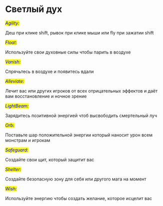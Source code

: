 # Светлый дух

_<mark style="color:blue;">Agility:</mark>_

Деш при клике shift, рывок  при клике мыши или fly при зажатии shift

_<mark style="color:blue;">Float:</mark>_

Используйте свои духовные силы чтобы парить в воздухе

_<mark style="color:blue;">Vanish:</mark>_

Спрячьтесь в воздухе и появитесь вдали

_<mark style="color:blue;">Alleviate:</mark>_

Лечит вас или других игроков от всех отрицательных эффектов  и даёт вам восстановление и ночное зрение

_<mark style="color:blue;">LightBeam:</mark>_

Зарядитесь позитивной энергией чтоб высвободить смертельный луч

_<mark style="color:blue;">Orb:</mark>_

Поставьте шар положительной энергии который наносит урон всем монстрам и игрокам

_<mark style="color:blue;">Safeguard:</mark>_

Создайте свои щит, который защитит вас

_<mark style="color:blue;">Shelter:</mark>_

Создайте безопасную зону для себя или другого мага на момент

_<mark style="color:blue;">Wish:</mark>_

Используйте энергию чтобы создать желание, которое исцелит вас
